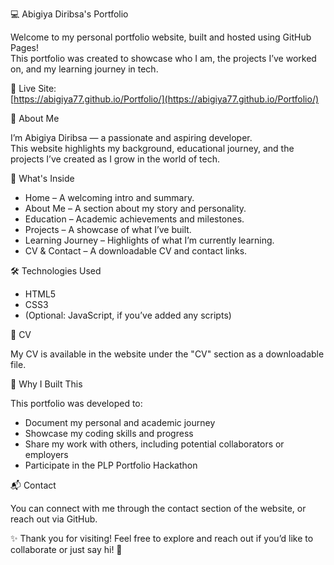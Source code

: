 💻 Abigiya Diribsa's Portfolio

Welcome to my personal portfolio website, built and hosted using GitHub Pages!  
This portfolio was created to showcase who I am, the projects I’ve worked on, and my learning journey in tech.

🔗 Live Site:  
[https://abigiya77.github.io/Portfolio/](https://abigiya77.github.io/Portfolio/)


 🌟 About Me

I’m Abigiya Diribsa — a passionate and aspiring developer.  
This website highlights my background, educational journey, and the projects I’ve created as I grow in the world of tech.


 📁 What's Inside

- Home – A welcoming intro and summary.
- About Me – A section about my story and personality.
- Education – Academic achievements and milestones.
- Projects – A showcase of what I’ve built.
- Learning Journey – Highlights of what I’m currently learning.
- CV & Contact – A downloadable CV and contact links.


 🛠 Technologies Used

- HTML5  
- CSS3  
- (Optional: JavaScript, if you’ve added any scripts)


 📄 CV

My CV is available in the website under the "CV" section as a downloadable file.
 

 🚀 Why I Built This

This portfolio was developed to:
- Document my personal and academic journey
- Showcase my coding skills and progress
- Share my work with others, including potential collaborators or employers
- Participate in the PLP Portfolio Hackathon


📬 Contact

You can connect with me through the contact section of the website, or reach out via GitHub.


 ✨ Thank you for visiting!
Feel free to explore and reach out if you’d like to collaborate or just say hi! 💖
